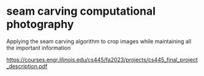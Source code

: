 # seam carving computational photography

Applying the seam carving algorithm to crop images while maintaining all the important information

https://courses.engr.illinois.edu/cs445/fa2023/projects/cs445_final_project_description.pdf
